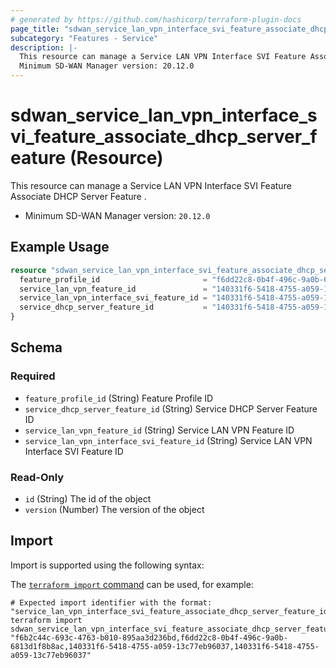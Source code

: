 ```yaml
---
# generated by https://github.com/hashicorp/terraform-plugin-docs
page_title: "sdwan_service_lan_vpn_interface_svi_feature_associate_dhcp_server_feature Resource - terraform-provider-sdwan"
subcategory: "Features - Service"
description: |-
  This resource can manage a Service LAN VPN Interface SVI Feature Associate DHCP Server Feature .
  Minimum SD-WAN Manager version: 20.12.0
---
```


# sdwan_service_lan_vpn_interface_svi_feature_associate_dhcp_server_feature (Resource)

This resource can manage a Service LAN VPN Interface SVI Feature Associate DHCP Server Feature .
  - Minimum SD-WAN Manager version: `20.12.0`

## Example Usage

```terraform
resource "sdwan_service_lan_vpn_interface_svi_feature_associate_dhcp_server_feature" "example" {
  feature_profile_id                       = "f6dd22c8-0b4f-496c-9a0b-6813d1f8b8ac"
  service_lan_vpn_feature_id               = "140331f6-5418-4755-a059-13c77eb96037"
  service_lan_vpn_interface_svi_feature_id = "140331f6-5418-4755-a059-13c77eb96037"
  service_dhcp_server_feature_id           = "140331f6-5418-4755-a059-13c77eb96037"
}
```

<!-- schema generated by tfplugindocs -->
## Schema

### Required

- `feature_profile_id` (String) Feature Profile ID
- `service_dhcp_server_feature_id` (String) Service DHCP Server Feature ID
- `service_lan_vpn_feature_id` (String) Service LAN VPN Feature ID
- `service_lan_vpn_interface_svi_feature_id` (String) Service LAN VPN Interface SVI Feature ID

### Read-Only

- `id` (String) The id of the object
- `version` (Number) The version of the object

## Import

Import is supported using the following syntax:

The [`terraform import` command](https://developer.hashicorp.com/terraform/cli/commands/import) can be used, for example:

```shell
# Expected import identifier with the format: "service_lan_vpn_interface_svi_feature_associate_dhcp_server_feature_id,feature_profile_id,service_lan_vpn_feature_id,service_lan_vpn_interface_svi_feature_id"
terraform import sdwan_service_lan_vpn_interface_svi_feature_associate_dhcp_server_feature.example "f6b2c44c-693c-4763-b010-895aa3d236bd,f6dd22c8-0b4f-496c-9a0b-6813d1f8b8ac,140331f6-5418-4755-a059-13c77eb96037,140331f6-5418-4755-a059-13c77eb96037"
```
